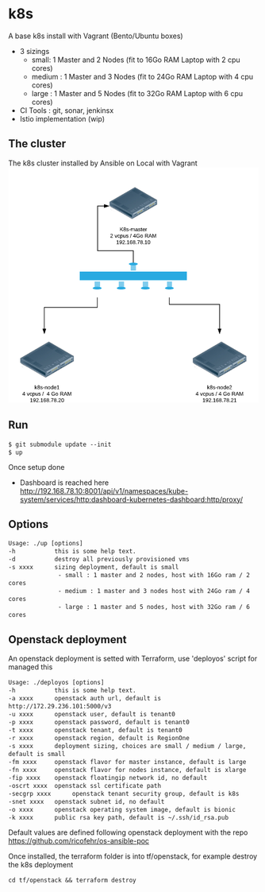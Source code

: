 # k8s

A base k8s install with Vagrant (Bento/Ubuntu boxes)
- 3 sizings
  - small: 1 Master and 2 Nodes (fit to 16Go RAM Laptop with 2 cpu cores)
  - medium : 1 Master and 3 Nodes (fit to 24Go RAM Laptop with 4 cpu cores)
  - large : 1 Master and 5 Nodes (fit to 32Go RAM Laptop with 6 cpu cores)
- CI Tools : git, sonar, jenkinsx
- Istio implementation (wip)

## The cluster

The k8s cluster installed by Ansible on Local with Vagrant
![k8s cluster](https://github.com/ricofehr/k8s/raw/master/k8s-cluster.png)

## Run

```
$ git submodule update --init
$ up
```

Once setup done
- Dashboard is reached here
http://192.168.78.10:8001/api/v1/namespaces/kube-system/services/http:dashboard-kubernetes-dashboard:http/proxy/

## Options

```
Usage: ./up [options]
-h           this is some help text.
-d           destroy all previously provisioned vms
-s xxxx      sizing deployment, default is small
              - small : 1 master and 2 nodes, host with 16Go ram / 2 cores
              - medium : 1 master and 3 nodes host with 24Go ram / 4 cores
              - large : 1 master and 5 nodes, host with 32Go ram / 6 cores
```

## Openstack deployment

An openstack deployment is setted with Terraform, use 'deployos' script for managed this
```
Usage: ./deployos [options]
-h           this is some help text.
-a xxxx      openstack auth url, default is http://172.29.236.101:5000/v3
-u xxxx      openstack user, default is tenant0
-p xxxx      openstack password, default is tenant0
-t xxxx      openstack tenant, default is tenant0
-r xxxx      openstack region, default is RegionOne
-s xxxx      deployment sizing, choices are small / medium / large, default is small
-fm xxxx     openstack flavor for master instance, default is large
-fn xxxx     openstack flavor for nodes instance, default is xlarge
-fip xxxx    openstack floatingip network id, no default
-oscrt xxxx  openstack ssl certificate path
-secgrp xxxx      openstack tenant security group, default is k8s
-snet xxxx   openstack subnet id, no default
-o xxxx      openstack operating system image, default is bionic
-k xxxx      public rsa key path, default is ~/.ssh/id_rsa.pub
```
Default values are defined following openstack deployment with the repo https://github.com/ricofehr/os-ansible-poc

Once installed, the terraform folder is into tf/openstack, for example destroy the k8s deployment
```
cd tf/openstack && terraform destroy
```
